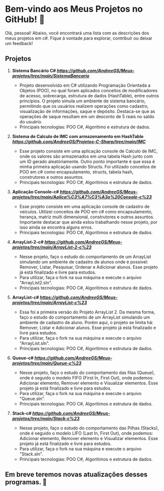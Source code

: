 # Bem-vindo aos Meus Projetos no GitHub! 👋

Olá, pessoal! Abaixo, você encontrará uma lista com as descrições dos meus projetos em c#. Fique à vontade para explorar, contribuir ou deixar um feedback!

## Projetos 

1. **Sistema Bancário C# *https://github.com/AndreeGS/Meus-projetos/tree/main/SistemaBancario***
   - Projeto desenvolvido em C# utilizando Programação Orientada a Objetos (POO), no qual foram aplicados conceitos de modificadores de acesso, sobrecarga, estrutura de dados (HashTable), entre outros princípios. O projeto simula um ambiente de sistema bancário, permitindo que os usuários realizem operações como cadastro, visualização de informações, saque e depósito. Destaca-se que as operações de saque resultam em um desconto de 5 reais no saldo do usuário.
   - Principais tecnologias: POO C#, Algoritimo e estrutura de dados.

2. **Sistema de Calculo de IMC com armazenamento em HashTable *https://github.com/AndreeGS/Projetos-C-Sharp/tree/main/IMC***
   - Esse projeto consiste em uma aplicação console de Calculo de IMC, onde os valores são armazenados em uma tabela Hash junto com um ID gerado aleatóriamente. Outro ponto importante é que essa é minha primeira aplicação usando Structs. Foi utilizado conceitos de POO em c# como encapsulamento, structs,  tabela hash, construtores e outros assuntos.
   - Principais tecnologias:  POO C#, Algoritimos e estrutura de dados.
  
3. **Aplicação Console-c# *https://github.com/AndreeGS/Meus-projetos/tree/main/Aplica%C3%A7%C3%A3o%20Console-c%23***
   - Esse projeto consiste em uma aplicação console de cadastro de veículos. Utilizei conceitos de POO em c# como encapsulamento, herança, matriz multi dimensional, construtores e outros assuntos. Importante destacar que ainda estou trabalhando nesse projeto, por isso ainda se encontra alguns erros.
   - Principais tecnologias:  POO C#, Algoritimos e estrutura de dados.

4. **ArrayList-2-c# *https://github.com/AndreeGS/Meus-projetos/tree/main/ArrayList-2-c%23***
   - Nesse projeto, faço o estudo do comportamento de um ArrayList simulando um ambiente de cadastro de alunos onde é possivel: Remover, Listar, Pesquisar, Ordenar e Adicionar alunos. Esse projeto já está finalizado e livre para estudos.
   - Para utilizar, faça o fork na sua máquina e execute o arquivo "ArrayList2.sln". 
   - Principais tecnologias: POO C#, Algoritimos e estrutura de dados.
  
5. **ArrayList-c# *https://github.com/AndreeGS/Meus-projetos/tree/main/ArrayList-c%23***
   - Essa foi a primeira versão do Projeto ArrayList 2. Da mesma forma, faço o estudo do comportamento de um ArrayList simulando um ambiente de cadastro de aluno. Porém aqui, o projeto se limita há: Remover, Listar e Adicionar alunos. Esse projeto já está finalizado e livre para estudos.
   - Para utilizar, faça o fork na sua máquina e execute o arquivo "ArrayList.sln". 
   - Principais tecnologias: POO C#, Algoritimos e estrutura de dados.
  
6. **Queue-c# *https://github.com/AndreeGS/Meus-projetos/tree/main/Queue-c%23***
   - Nesse projeto, faço o estudo do comportamento das filas (Queue), onde é seguido o modelo FIFO (First In, First Out), onde podemos: Adicionar elemento, Remover elemento e Visualizar elementos. Esse projeto já está finalizado e livre para estudos.
   - Para utilizar, faça o fork na sua máquina e execute o arquivo "Queue.sln". 
   - Principais tecnologias: POO C#, Algoritimos e estrutura de dados.
  
7. **Stack-c# *https://github.com/AndreeGS/Meus-projetos/tree/main/Stack-c%23***
   - Nesse projeto, faço o estudo do comportamento das Pilhas (Stacks), onde é seguido o modelo LIFO (Last In, First Out), onde podemos: Adicionar elemento, Remover elemento e Visualizar elementos. Esse projeto já está finalizado e livre para estudos.
   - Para utilizar, faça o fork na sua máquina e execute o arquivo "Stack.sln". 
   - Principais tecnologias: POO C#, Algoritimos e estrutura de dados.
  
## Em breve teremos novas atualizações desses programas. 👋
